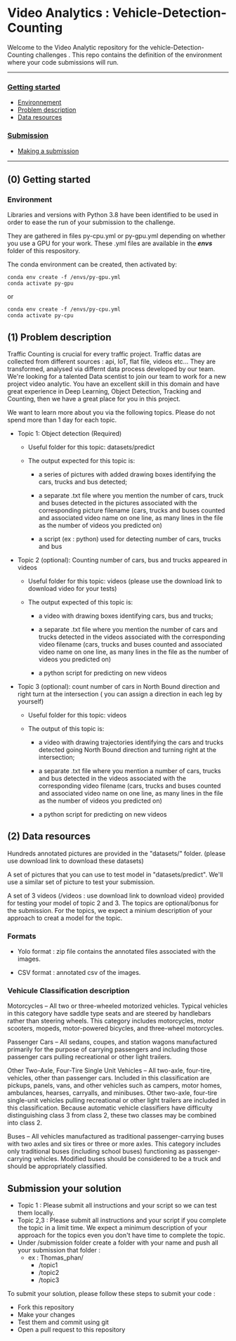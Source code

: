 # Video Analytics : Vehicle-Detection-Counting

Welcome to the Video Analytic repository for the vehicle-Detection-Counting challenges . This repo contains the definition of the environment where your code submissions will run. 

 ----

### [Getting started](#0-getting-started)
 - [Environnement](#environment)
 - [Problem description](#1-problem-description)
 - [Data resources](#2-data-resources)
### [Submission](#submission)
   - [Making a submission](#submission-your-solution)
 
----

## (0) Getting started

### Environment

Libraries and versions with Python 3.8 have been identified to be used in order to ease the run of your submission to the challenge.

They are gathered in files py-cpu.yml or py-gpu.yml depending on whether you use a GPU for your work. These .yml files are available in the **_envs_** folder of this respository.

The conda environment can be created, then activated by:


```
conda env create -f /envs/py-gpu.yml
conda activate py-gpu
```
or
```
conda env create -f /envs/py-cpu.yml
conda activate py-cpu
```

## (1) Problem description

Traffic Counting is crucial for every traffic project. Traffic datas are collected from different sources : api, IoT, flat file, videos etc... They are transformed, analysed via differnt data process developed by our team. We're looking for a talented Data scentist to join our team to work for a new project video analytic. 
You have an excellent skill in this domain and have great experience in Deep Learning, Object Detection, Tracking and Counting, then we have a great place for you in this project. 

We want to learn more about you via the following topics. Please do not spend more than 1 day for each topic. 



 - Topic 1: Object detection (Required)
   
   - Useful folder for this topic: datasets/predict
   
   - The output expected for this topic is: 
     - a series of pictures with added drawing boxes identifying the cars, trucks and bus detected;
   
     - a separate .txt file where you mention the number of cars, truck and buses detected in the pictures associated with the corresponding picture filename (cars, trucks and buses counted and associated video name on one line, as many lines in the file as the number of videos you predicted on)
   
     - a script (ex : python) used for detecting number of cars, trucks and bus
   
 - Topic 2 (optional): Counting number of cars, bus and trucks appeared in videos
   
   - Useful folder for this topic: videos (please use the download link to download video for your tests)

   - The output expected of this topic is: 
     - a video with drawing boxes identifying cars, bus and trucks;
   
     - a separate .txt file where you mention the number of cars and trucks detected in the videos associated with the corresponding video filename (cars, trucks and buses counted and associated video name on one line, as many lines in the file as the number of videos you predicted on)
   
     - a python script for predicting on new videos
   
 - Topic 3 (optional): count number of cars in North Bound direction and right turn at the intersection ( you can assign a direction in each leg by yourself)

   - Useful folder for this topic: videos

   - The output of this topic is: 
     - a video with drawing trajectories identifying the cars and trucks detected going North Bound direction and turning right at the intersection;
   
     - a separate .txt file where you mention a number of cars, trucks and bus detected in the videos associated with the corresponding video filename (cars, trucks and buses counted and associated video name on one line, as many lines in the file as the number of videos you predicted on)
   
     - a python script for predicting on new videos

## (2) Data resources

Hundreds annotated pictures are provided in the "datasets/" folder. (please use download link to download these datasets)

A set of pictures that you can use to test model in "datasets/predict". We'll use a similar set of picture to test your submission. 

A set of 3 videos (/videos : use download link to download video) provided for testing your model of topic 2 and 3. The topics are optional/bonus for the submission. For the topics, we expect a minium description of your approach to creat a model for the topic.


### Formats

 - Yolo format : zip file contains the annotated files associated with the images.
   
 - CSV format : annotated csv of the images. 


### Vehicule Classification description

Motorcycles – All two or three-wheeled motorized vehicles. Typical vehicles in this category have saddle type seats and are steered by handlebars rather than steering wheels. This category includes motorcycles, motor scooters, mopeds, motor-powered bicycles, and three-wheel motorcycles.

Passenger Cars – All sedans, coupes, and station wagons manufactured primarily for the purpose of carrying passengers and including those passenger cars pulling recreational or other light trailers.

Other Two-Axle, Four-Tire Single Unit Vehicles – All two-axle, four-tire, vehicles, other than passenger cars. Included in this classification are pickups, panels, vans, and other vehicles such as campers, motor homes, ambulances, hearses, carryalls, and minibuses. Other two-axle, four-tire single-unit vehicles pulling recreational or other light trailers are included in this classification. Because automatic vehicle classifiers have difficulty distinguishing class 3 from class 2, these two classes may be combined into class 2.

Buses – All vehicles manufactured as traditional passenger-carrying buses with two axles and six tires or three or more axles. This category includes only traditional buses (including school buses) functioning as passenger-carrying vehicles. Modified buses should be considered to be a truck and should be appropriately classified.
## Submission your solution
- Topic 1 : Please submit all instructions and your script so we can test them locally. 
- Topic 2,3 : Please submit all instructions and your script if you complete the topic in a limit time. We expect a minimum description of your approach for the topics even you don't have time to complete the topic.
- Under /submission folder create a folder with your name and push all your submission that folder : 
  - ex : Thomas_phan/
    - /topic1
    - /topic2
    - /topic3      

To submit your solution, please follow these steps to submit your code : 

 - Fork this repository
 - Make your changes
 - Test them and commit using git
 - Open a pull request to this repository

